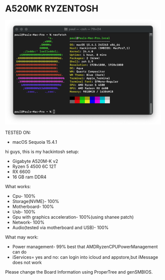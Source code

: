 # A520MK RYZENTOSH

![Alt text](https://github.com/devole1/A520MK-RYZENTOSH/blob/main/mac.png "A520MKHACKTINOSH")

TESTED ON:
- macOS Sequoia 15.4.1

hi guys,
this is my hackintosh setup:
- Gigabyte A520M-K v2
- Ryzen 5 4500 6C 12T
- RX 6600
- 16 GB ram DDR4

What works:
- Cpu- 100%
- Storage(NVME)- 100%
- Motherboard- 100%
- Usb- 100%
- Gpu with graphics acceleration- 100%(using shanee patch)
- Network- 100%
- Audio(tested via motherboard and USB)- 100%

What may work:
- Power management- 99% best that AMDRyzenCPUPowerManagement can do
- iServices= yes and no: can login into icloud and appstore,but iMessage does not work

Please change the Board Information using ProperTree and genSMBIOS.


